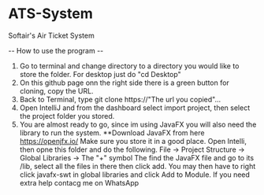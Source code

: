 # ATS-System
Softair's Air Ticket System

-- How to use the program --
1. Go to terminal and change directory to a directory you would like to store the folder. For desktop just do "cd Desktop"
2. On this github page onn the right side there is a green button for cloning, copy the URL.
3. Back to Terminal, type git clone https://"The url you copied"...
4. Open IntelliJ and from the dashboard select import project, then select the project folder you stored.
5. You are almost ready to go, since im using JavaFX you will also need the library to run the system.
   **Download JavaFX from here https://openjfx.io/
   Make sure you store it in a good place.
   Open Intelli, then opne this folder and do the following. File -> Project Structure -> Global Libraries -> The "+" symbol
   The find the JavaFX file and go to its /lib, select all the files in there then click add.
   You may then have to right click javafx-swt in global libraries and click Add to Module.
   If you need extra help contacg me on WhatsApp
   
